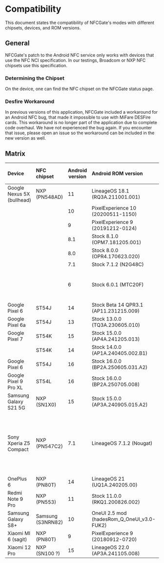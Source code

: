 # Compatibility

This document states the compatibility of NFCGate's modes with different chipsets, devices, and ROM
versions.

## General

NFCGate's patch to the Android NFC service only works with devices that use the NFC NCI
specification. In our testings, Broadcom or NXP NFC chipsets use this specification.

### Determining the Chipset

On the device, one can find the NFC chipset on the NFCGate status page.

### Desfire Workaround

In previous versions of this application, NFCGate included a workaround for an Android NFC bug, that
made it impossible to use with MiFare DESFire cards. This workaround is no longer part of the
application due to complete code overhaul. We have not experienced the bug again. If you encounter
that issue, please open an issue so the workaround can be included in the new version as well.

## Matrix

| Device                     | NFC chipset       | Android version | Android ROM version                        | Clone | On-device capture | Relay | Replay | Notes                                                |
|:---------------------------|:------------------|-----------------|:-------------------------------------------|:-----:|:-----------------:|:-----:|:------:|:-----------------------------------------------------|
| Google Nexus 5X (bullhead) | NXP (PN548AD)     | 11              | LineageOS 18.1 (RQ3A.211001.001)           |   y   |         y         |   y   |   y    |                                                      |
|                            |                   | 10              | PixelExperience 10 (20200511-1150)         |   y   |         y         |   y   |   y    |                                                      |
|                            |                   | 9               | PixelExperience 9 (20191212-0124)          |   y   |         y         |   y   |   y    |                                                      |
|                            |                   | 8.1             | Stock 8.1.0 (OPM7.181205.001)              |   y   |         y         |   y   |   y    |                                                      |
|                            |                   | 8.0             | Stock 8.0.0 (OPR4.170623.020)              |   y   |         y         |   y   |   y    |                                                      |
|                            |                   | 7.1             | Stock 7.1.2 (N2G48C)                       |   y   |         y         |   y   |   y    |                                                      |
|                            |                   | 6               | Stock 6.0.1 (MTC20F)                       |   y   |         y         |   y   |   y    | No ISO-DEP historical bytes (HIST) due to ROM issue. |
| Google Pixel 6             | ST54J             | 14              | Stock Beta 14 QPR3.1 (AP11.231215.009)     |   y   |         y         |   y   |   y    |                                                      |
| Google Pixel 6a            | ST54J             | 13              | Stock 13.0.0 (TQ3A.230605.010)             |   y   |         y         |   y   |   y    |                                                      |
| Google Pixel 7             | ST54K             | 15              | Stock 15.0.0 (AP4A.241205.013)             |   y   |         y         |   y   |   y    |                                                      |
|                            | ST54K             | 14              | Stock 14.0.0 (AP1A.240405.002.B1)          |   y   |         y         |   y   |   y    |                                                      |
| Google Pixel 6             | ST54J             | 16              | Stock 16.0.0 (BP2A.250605.031.A2)          |   y   |         y         |   y   |   y    |                                                      |
| Google Pixel 9 Pro XL      | ST54L             | 16              | Stock 16.0.0 (BP2A.250705.008)             |   y   |         y         |   y   |   y    |                                                      |
| Samsung Galaxy S21 5G      | NXP (SN1X0)       | 15              | Stock 15.0.0 (AP3A.240905.015.A2)          |   y   |         y         |   y   |   y    |                                                      |
| Sony Xperia Z5 Compact     | NXP (PN547C2)     | 7.1             | LineageOS 7.1.2 (Nougat)                   |   n   |         y         |  ro   |   n    | UID emission not supported (Snapdragon 810 software NFC stack). Only works as relay reader. |
| OnePlus 6                  | NXP (PN80T)       | 14              | LineageOS 21 (UQ1A.240205.00)              |   y   |         ?         |   y   |   y    |                                                      |
| Redmi Note 9 Pro           | NXP (PN553)       | 11              | Stock 11.0.0 (RKQ1.200826.002)             |   y   |         y         |   y   |   y    |                                                      |
| Samsung Galaxy S8+         | Samsung (S3NRN82) | 10              | OneUI 2.5 mod (hadesRom_Q_OneUI_v3.0-FUK2) |   y   |         y         |   y   |   y    |                                                      |
| Xiaomi MI 6 (sagit)        | NXP (PN80T)       | 9               | PixelExperience 9 (20180912-0720)          |   y   |         y         |   y   |   y    |                                                      |
| Xiaomi 12 Pro              | NXP (SN100 ?)     | 15              | LineageOS 22.0 (AP3A.241105.008)           |   y   |         y         |   y   |   y    |                                                      |
